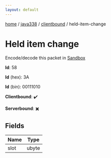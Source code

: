```yaml
---
layout: default
---
```


[home](/)  /  [java338](/protocol/java338)  /  [clientbound](/protocol/java338/clientbound)  /  held-item-change

# Held item change

Encode/decode this packet in [Sandbox](../../../sandbox/java338#clientbound.held_item_change)

**Id**: 58

**Id** (hex): 3A

**Id** (bin): 00111010

**Clientbound**: ✔️

**Serverbound**: ✖️

## Fields

Name | Type
---|---
slot | ubyte

